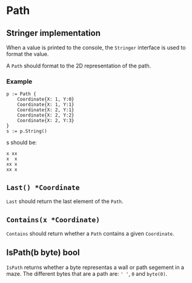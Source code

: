 # Path

## Stringer implementation

When a value is printed to the console, the `Stringer` interface is used to
format the value.

A `Path` should format to the 2D representation of the path.

### Example

``` golang
p := Path {
    Coordinate{X: 1, Y:0}
    Coordinate{X: 1, Y:1}
    Coordinate{X: 2, Y:1}
    Coordinate{X: 2, Y:2}
    Coordinate{X: 2, Y:3}
}
s := p.String()
```

s should be:

``` golang
x xx
x  x
xx x
xx x
```

## `Last() *Coordinate`

`Last` should return the last element of the `Path`.

## `Contains(x *Coordinate)`

`Contains` should return whether a `Path` contains a given `Coordinate`.

## IsPath(b byte) bool

`IsPath` returns whether a byte representas a wall or path segement in a maze.
The different bytes that are a path are: `' '`, `0` and `byte(0)`.
